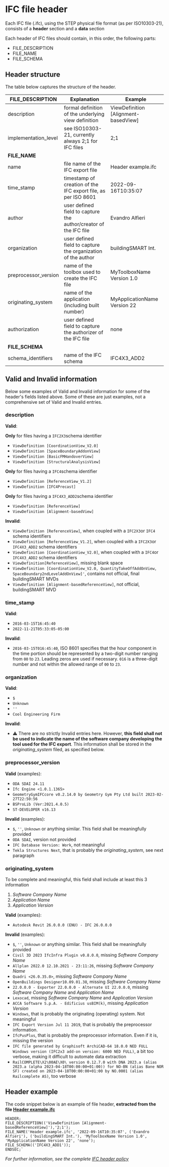 # IFC file header

Each IFC file (.ifc), using the STEP physical file format (as per ISO10303-21), consists of a **header** section and a **data** section

Each header of IFC files should contain, in this order, the following parts:
- FILE_DESCRIPTION
- FILE_NAME
- FILE_SCHEMA

## Header structure
The table below captures the structure of the header.

| **FILE_DESCRIPTION** | **Explanation**                                                  | **Example**                                   |
|----------------------|------------------------------------------------------------------|-----------------------------------------------|
| description          | formal definition of the underlying view definition              | ViewDefinition [Alignment-basedView]          |
| implementation_level | see ISO10303-21, currently always 2;1 for IFC files              | 2;1                                           |
| **FILE_NAME**        |                                                                  |                                               |
| name                 | file name of the IFC export file                                 | Header example.ifc                            |
| time_stamp           | timestamp of creation of the IFC export file, as per ISO 8601    | 2022-09-16T10:35:07                           |
| author               | user defined field to capture the author/creator of the IFC file | Evandro Alfieri                               |
| organization         | user defined field to capture the organization of the author     | buildingSMART Int.                            |
| preprocessor_version | name of the toolbox used to create the IFC file                  | MyToolboxName Version 1.0                     |
| originating_system   | name of the application (including built number)                 | MyApplicationName Version 22                  |
| authorization        | user defined field to capture the authorizer of the IFC file     | none                                          |
| **FILE_SCHEMA**      |                                                                  |                                               |
| schema_identifiers   | name of the IFC schema                                           | IFC4X3_ADD2                                   |

## Valid and Invalid information
Below some examples of Valid and Invalid information for some of the header's fields listed above. Some of these are just examples, not a comprehensive set of Valid and Invalid entries.


### description

**Valid**:

**Only** for files having a `IFC2X3`schema identifier
- `ViewDefinition [CoordinationView_V2.0]`
- `ViewDefinition [SpaceBoundaryAddonView]`
- `ViewDefinition [BasicFMHandoverView]`
- `ViewDefinition [StructuralAnalysisView]`

**Only** for files having a `IFC4`schema identifier
- `ViewDefinition [ReferenceView_V1.2]`
- `ViewDefinition [IFC4Precast]`

**Only** for files having a `IFC4X3_ADD2`schema identifier
- `ViewDefinition [ReferenceView]`
- `ViewDefinition [Alignment-basedView]`

**Invalid**:
- `ViewDefinition [ReferenceView]`, when coupled with a `IFC2X3`or `IFC4` schema identifiers
- `ViewDefinition [ReferenceView_V1.2]`, when coupled with a `IFC2X3`or `IFC4X3_ADD2` schema identifiers
- `ViewDefinition [CoordinationView_V2.0]`, when coupled with a `IFC4`or `IFC4X3_ADD2` schema identifiers
- `ViewDefinition[ReferenceView]`, missing blank space
- `ViewDefinition [CoordinationView_V2.0, QuantityTakeOffAddOnView, SpaceBoundary2ndLevelAddOnView]'`, contains not official, final buildingSMART MVDs
-  `ViewDefinition [Alignment-basedReferenceView]`, not official, buildingSMART MVD


### time_stamp

**Valid**:
- `2016-03-15T16:45:40`
- `2022-11-21T05:33:05-05:00`

**Invalid**:
- `2016-03-15T016:45:40`, ISO 8601 specifies that the hour component in the time portion should be represented by a two-digit number ranging from `00` to `23`. Leading zeros are used if necessary. `016` is a three-digit number and not within the allowed range of `00` to `23`.


### organization

**Valid**:
- `$`
- `Unknown`
- `''`
- `Cool Engineering Firm`

**Invalid**:
- :warning: There are no strictly Invalid entries here. However, **this field shall not be used to indicate the name of the software company developing the tool used for the IFC export**. This information shall be stored in the _originating_system_ filed, as specified below. 


### preprocessor_version

**Valid** (examples):
- `ODA SDAI 24.11`
- `Ifc Engine <1.0.1.1365>`
- `GeometryGymIFCcore v0.2.14.0 by Geometry Gym Pty Ltd built 2023-02-27T22:50:56`
- `BSProLib (Ver:2021.4.0.5)`
- `ST-DEVELOPER v16.13`

**Invalid** (examples):
- `$`, `''`, `Unknown` or anything similar. This field shall be meaningfully provided
- `ODA SDAI`, version not provided
- `IFC Database Version: Work`, not meaningful
- `Tekla Structures Next`, that is probably the _originating_system_, see next paragraph


### originating_system
To be complete and meaningful, this field shall include at least this 3 information
1. _Software Company Name_
2. _Application Name_
3. _Application Version_

**Valid** (examples):
- `Autodesk Revit 26.0.0.0 (ENU) - IFC 26.0.0.0`

**Invalid** (examples):
- `$`, `''`, `Unknown` or anything similar. This field shall be meaningfully provided
- `Civil 3D 2023 IfcInfra Plugin v0.8.0.0`, missing _Software Company Name_
- `Allplan 2022.0 12.10.2021 - 23:11:26`, missing _Software Company Name_
- `Quadri <26.0.35.0>`, missing _Software Company Name_
- `OpenBuildings Designer10.09.01.38`, missing _Software Company Name_
- `22.0.0.0 - Exporter 22.0.0.0 - Alternate UI 22.0.0.0`, missing _Software Company Name_ and _Application Name_
- `Lexocad`, missing _Software Company Name_ and _Application Version_
- `ACCA Software S.p.A. - Edificius usBIM(k)`, missing _Application Version_
- `Windows`, that is probably the originating (operating) system. Not meaningful
- `IFC Export Version Jul 11 2019`, that is probably the preprocessor information.
- `IfcPusPlus`, that is probably the preprocessor information. Even if it is, missing the version
- `IFC file generated by Graphisoft ArchiCAD-64 18.0.0 NED FULL Windows version (IFC2x3 add-on version: 6000 NED FULL)`, a bit too verbose, making it difficult to automate data extraction
- `RailCOMPLETE\X2\00AE\X0\ version 0.12.7.0 with DNA 2023.a (alias 2023.a (alpha 2023-04-18T00:00:00+01:00)) for NO-BN (alias Bane NOR SF) created on 2023-04-18T00:00:00+01:00 by NO.0001 (alias Railcomplete AS)`, too verbose


## Header example
The code snippet below is an example of file header, **extracted from the file [Header example.ifc](./Header%20example.ifc)**

```
HEADER;
FILE_DESCRIPTION(('ViewDefinition [Alignment-basedReferenceView]'),'2;1');
FILE_NAME('Header example.ifc', '2022-09-16T10:35:07', ('Evandro Alfieri'), ('buildingSMART Int.'), 'MyToolboxName Version 1.0', 'MyApplicationName Version 22', 'none');
FILE_SCHEMA(('IFC4X3_ADD1'));
ENDSEC;`
```


*For further information, see the complete [IFC header policy](https://standards.buildingsmart.org/documents/Implementation/ImplementationGuide_IFCHeaderData_Version_1.0.2.pdf)*